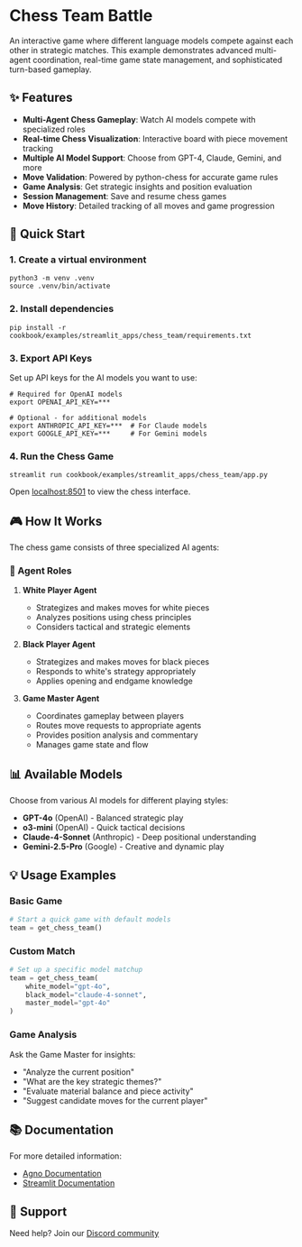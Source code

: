 # Chess Team Battle

An interactive game where different language models compete against each other in strategic matches. This example demonstrates advanced multi-agent coordination, real-time game state management, and sophisticated turn-based gameplay.

## ✨ Features

- **Multi-Agent Chess Gameplay**: Watch AI models compete with specialized roles
- **Real-time Chess Visualization**: Interactive board with piece movement tracking
- **Multiple AI Model Support**: Choose from GPT-4, Claude, Gemini, and more
- **Move Validation**: Powered by python-chess for accurate game rules
- **Game Analysis**: Get strategic insights and position evaluation
- **Session Management**: Save and resume chess games
- **Move History**: Detailed tracking of all moves and game progression

## 🚀 Quick Start

### 1. Create a virtual environment

```shell
python3 -m venv .venv
source .venv/bin/activate
```

### 2. Install dependencies

```shell
pip install -r cookbook/examples/streamlit_apps/chess_team/requirements.txt
```

### 3. Export API Keys

Set up API keys for the AI models you want to use:

```shell
# Required for OpenAI models
export OPENAI_API_KEY=***

# Optional - for additional models
export ANTHROPIC_API_KEY=***  # For Claude models
export GOOGLE_API_KEY=***     # For Gemini models
```

### 4. Run the Chess Game

```shell
streamlit run cookbook/examples/streamlit_apps/chess_team/app.py
```

Open [localhost:8501](http://localhost:8501) to view the chess interface.

## 🎮 How It Works

The chess game consists of three specialized AI agents:

### 🤖 Agent Roles

1. **White Player Agent**
   - Strategizes and makes moves for white pieces
   - Analyzes positions using chess principles
   - Considers tactical and strategic elements

2. **Black Player Agent**  
   - Strategizes and makes moves for black pieces
   - Responds to white's strategy appropriately
   - Applies opening and endgame knowledge

3. **Game Master Agent**
   - Coordinates gameplay between players
   - Routes move requests to appropriate agents
   - Provides position analysis and commentary
   - Manages game state and flow

## 📊 Available Models

Choose from various AI models for different playing styles:

- **GPT-4o** (OpenAI) - Balanced strategic play
- **o3-mini** (OpenAI) - Quick tactical decisions  
- **Claude-4-Sonnet** (Anthropic) - Deep positional understanding
- **Gemini-2.5-Pro** (Google) - Creative and dynamic play

## 💡 Usage Examples

### Basic Game
```python
# Start a quick game with default models
team = get_chess_team()
```

### Custom Match
```python
# Set up a specific model matchup
team = get_chess_team(
    white_model="gpt-4o",
    black_model="claude-4-sonnet", 
    master_model="gpt-4o"
)
```

### Game Analysis
Ask the Game Master for insights:
- "Analyze the current position"
- "What are the key strategic themes?"
- "Evaluate material balance and piece activity"
- "Suggest candidate moves for the current player"

## 📚 Documentation

For more detailed information:

- [Agno Documentation](https://docs.agno.com)
- [Streamlit Documentation](https://docs.streamlit.io)

## 🤝 Support

Need help? Join our [Discord community](https://agno.link/discord)
